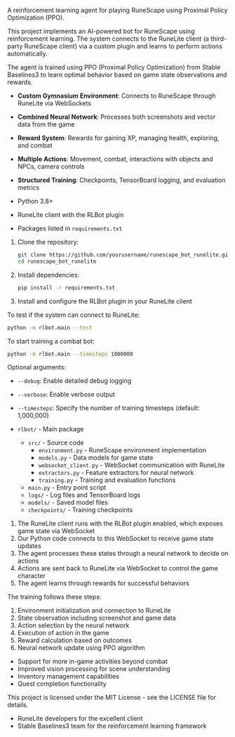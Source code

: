 

A reinforcement learning agent for playing RuneScape using Proximal Policy Optimization (PPO).



This project implements an AI-powered bot for RuneScape using reinforcement learning. The system connects to the RuneLite client (a third-party RuneScape client) via a custom plugin and learns to perform actions automatically.

The agent is trained using PPO (Proximal Policy Optimization) from Stable Baselines3 to learn optimal behavior based on game state observations and rewards.



- **Custom Gymnasium Environment**: Connects to RuneScape through RuneLite via WebSockets
- **Combined Neural Network**: Processes both screenshots and vector data from the game
- **Reward System**: Rewards for gaining XP, managing health, exploring, and combat
- **Multiple Actions**: Movement, combat, interactions with objects and NPCs, camera controls
- **Structured Training**: Checkpoints, TensorBoard logging, and evaluation metrics



- Python 3.8+
- RuneLite client with the RLBot plugin
- Packages listed in `requirements.txt`



1. Clone the repository:
   ```bash
   git clone https://github.com/yourusername/runescape_bot_runelite.git
   cd runescape_bot_runelite
   ```

2. Install dependencies:
   ```bash
   pip install -r requirements.txt
   ```

3. Install and configure the RLBot plugin in your RuneLite client





To test if the system can connect to RuneLite:

```bash
python -m rlbot.main --test
```



To start training a combat bot:

```bash
python -m rlbot.main --timesteps 1000000
```

Optional arguments:
- `--debug`: Enable detailed debug logging
- `--verbose`: Enable verbose output
- `--timesteps`: Specify the number of training timesteps (default: 1,000,000)



- `rlbot/` - Main package
  - `src/` - Source code
    - `environment.py` - RuneScape environment implementation
    - `models.py` - Data models for game state
    - `websocket_client.py` - WebSocket communication with RuneLite
    - `extractors.py` - Feature extractors for neural network
    - `training.py` - Training and evaluation functions
  - `main.py` - Entry point script
  - `logs/` - Log files and TensorBoard logs
  - `models/` - Saved model files
  - `checkpoints/` - Training checkpoints



1. The RuneLite client runs with the RLBot plugin enabled, which exposes game state via WebSocket
2. Our Python code connects to this WebSocket to receive game state updates
3. The agent processes these states through a neural network to decide on actions
4. Actions are sent back to RuneLite via WebSocket to control the game character
5. The agent learns through rewards for successful behaviors



The training follows these steps:
1. Environment initialization and connection to RuneLite
2. State observation including screenshot and game data
3. Action selection by the neural network
4. Execution of action in the game
5. Reward calculation based on outcomes
6. Neural network update using PPO algorithm



- Support for more in-game activities beyond combat
- Improved vision processing for scene understanding
- Inventory management capabilities
- Quest completion functionality



This project is licensed under the MIT License - see the LICENSE file for details.



- RuneLite developers for the excellent client
- Stable Baselines3 team for the reinforcement learning framework 